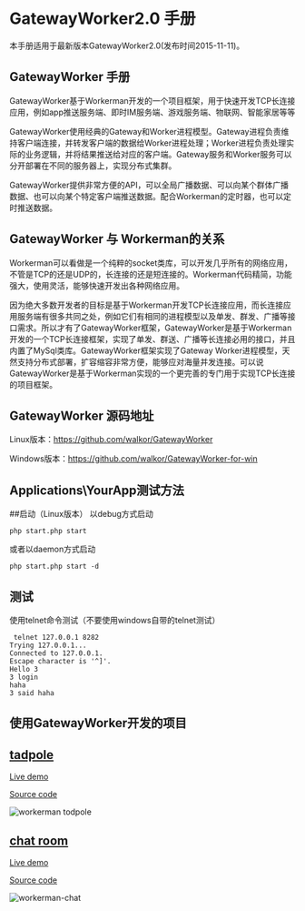 # GatewayWorker2.0 手册
本手册适用于最新版本GatewayWorker2.0(发布时间2015-11-11)。

## GatewayWorker 手册
GatewayWorker基于Workerman开发的一个项目框架，用于快速开发TCP长连接应用，例如app推送服务端、即时IM服务端、游戏服务端、物联网、智能家居等等

GatewayWorker使用经典的Gateway和Worker进程模型。Gateway进程负责维持客户端连接，并转发客户端的数据给Worker进程处理；Worker进程负责处理实际的业务逻辑，并将结果推送给对应的客户端。Gateway服务和Worker服务可以分开部署在不同的服务器上，实现分布式集群。

GatewayWorker提供非常方便的API，可以全局广播数据、可以向某个群体广播数据、也可以向某个特定客户端推送数据。配合Workerman的定时器，也可以定时推送数据。

## GatewayWorker 与 Workerman的关系
Workerman可以看做是一个纯粹的socket类库，可以开发几乎所有的网络应用，不管是TCP的还是UDP的，长连接的还是短连接的。Workerman代码精简，功能强大，使用灵活，能够快速开发出各种网络应用。

因为绝大多数开发者的目标是基于Workerman开发TCP长连接应用，而长连接应用服务端有很多共同之处，例如它们有相同的进程模型以及单发、群发、广播等接口需求。所以才有了GatewayWorker框架，GatewayWorker是基于Workerman开发的一个TCP长连接框架，实现了单发、群送、广播等长连接必用的接口，并且内置了MySql类库。GatewayWorker框架实现了Gateway Worker进程模型，天然支持分布式部署，扩容缩容非常方便，能够应对海量并发连接。可以说GatewayWorker是基于Workerman实现的一个更完善的专门用于实现TCP长连接的项目框架。

## GatewayWorker 源码地址

Linux版本：https://github.com/walkor/GatewayWorker

Windows版本：https://github.com/walkor/GatewayWorker-for-win


## Applications\YourApp测试方法

##启动（Linux版本）
以debug方式启动

```php start.php start```

或者以daemon方式启动

```php start.php start -d```

## 测试
使用telnet命令测试（不要使用windows自带的telnet测试）
```shell
 telnet 127.0.0.1 8282
Trying 127.0.0.1...
Connected to 127.0.0.1.
Escape character is '^]'.
Hello 3
3 login
haha
3 said haha
```

## 使用GatewayWorker开发的项目

## [tadpole](http://kedou.workerman.net/)
[Live demo](http://kedou.workerman.net/)

[Source code](https://github.com/walkor/workerman)

![workerman todpole](http://www.workerman.net/img/workerman-todpole.png)

## [chat room](http://chat.workerman.net/)
[Live demo](http://chat.workerman.net/)

[Source code](https://github.com/walkor/workerman-chat)

![workerman-chat](http://www.workerman.net/img/workerman-chat.png)






